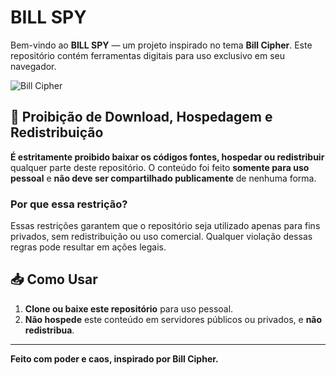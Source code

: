 # BILL SPY

Bem-vindo ao **BILL SPY** — um projeto inspirado no tema **Bill Cipher**. Este repositório contém ferramentas digitais para uso exclusivo em seu navegador.

![Bill Cipher](https://upload.wikimedia.org/wikipedia/pt/e/e5/Bill_Cipher.png)

## 🚫 Proibição de Download, Hospedagem e Redistribuição

**É estritamente proibido baixar os códigos fontes, hospedar ou redistribuir** qualquer parte deste repositório. O conteúdo foi feito **somente para uso pessoal** e **não deve ser compartilhado publicamente** de nenhuma forma.

### Por que essa restrição?

Essas restrições garantem que o repositório seja utilizado apenas para fins privados, sem redistribuição ou uso comercial. Qualquer violação dessas regras pode resultar em ações legais.

## 📥 Como Usar

1. **Clone ou baixe este repositório** para uso pessoal.
2. **Não hospede** este conteúdo em servidores públicos ou privados, e **não redistribua**.

---

**Feito com poder e caos, inspirado por Bill Cipher.**

